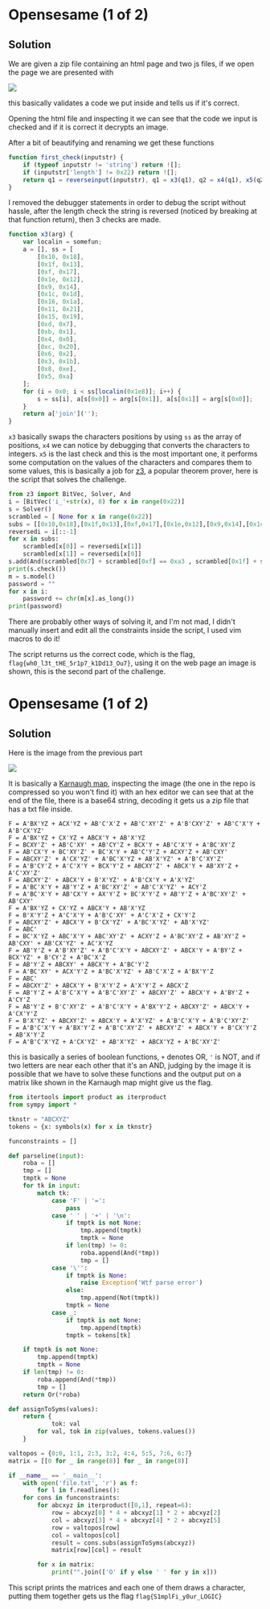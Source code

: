 # Opensesame (1 of 2)

## Solution

We are given a zip file containing an html page and two js files, if we open the page we are presented with

![](./page.png)

this basically validates a code we put inside and tells us if it's correct.

Opening the html file and inspecting it we can see that the code we input is checked and if it is correct it decrypts an image.

After a bit of beautifying and renaming we get these functions

```js
function first_check(inputstr) {
    if (typeof inputstr != 'string') return ![];
    if (inputstr['length'] != 0x22) return ![];
    return q1 = reverseinput(inputstr), q1 = x3(q1), q2 = x4(q1), x5(q2);
}
```

I removed the debugger statements in order to debug the script without hassle, after the length check the string is reversed (noticed by breaking at that function return), then 3 checks are made.

```js
function x3(arg) {
    var localin = somefun;
    a = [], ss = [
        [0x10, 0x18],
        [0x1f, 0x13],
        [0xf, 0x17],
        [0x1e, 0x12],
        [0x9, 0x14],
        [0x1c, 0x1d],
        [0x16, 0x1a],
        [0x11, 0x21],
        [0x15, 0x19],
        [0xd, 0x7],
        [0xb, 0x1],
        [0x4, 0x0],
        [0xc, 0x20],
        [0x6, 0x2],
        [0x3, 0x1b],
        [0x8, 0xe],
        [0x5, 0xa]
    ];
    for (i = 0x0; i < ss[localin(0x1e8)]; i++) {
        s = ss[i], a[s[0x0]] = arg[s[0x1]], a[s[0x1]] = arg[s[0x0]];
    }
    return a['join']('');
}
```

`x3` basically swaps the characters positions by using `ss` as the array of positions, `x4` we can notice by debugging that converts the characters to integers.
`x5` is the last check and this is the most important one, it performs some computation on the values of the characters and compares them to some values, this is basically a job for [z3](https://github.com/Z3Prover/z3), a popular theorem prover, here is the script that solves the challenge.

```py
from z3 import BitVec, Solver, And
i = [BitVec('i_'+str(x), 8) for x in range(0x22)]
s = Solver()
scrambled = [ None for x in range(0x22)]
subs = [[0x10,0x18],[0x1f,0x13],[0xf,0x17],[0x1e,0x12],[0x9,0x14],[0x1c,0x1d],[0x16,0x1a],[0x11,0x21],[0x15,0x19],[0xd,0x7],[0xb,0x1],[0x4,0x0],[0xc,0x20],[0x6,0x2],[0x3,0x1b],[0x8,0xe],[0x5,0xa]]
reversedi = i[::-1]
for x in subs:
    scrambled[x[0]] = reversedi[x[1]]
    scrambled[x[1]] = reversedi[x[0]]
s.add(And(scrambled[0x7] + scrambled[0xf] == 0xa3 , scrambled[0x1f] + scrambled[0xd] == 0xac , scrambled[0x17] + scrambled[0x20] == 0xa9 , scrambled[0x14] + scrambled[0x11] == 0x97 , scrambled[0x1b] + scrambled[0xe] == 0x93 , scrambled[0x12] == 0x67 , scrambled[0x19] - scrambled[0xc] == -0xd , scrambled[0xb] * scrambled[0xa] == 0xaf5 , scrambled[0x5] - scrambled[0x1a] == -0x9 , scrambled[0x1e] * scrambled[0x9] == 0x1f44 , scrambled[0x3] * scrambled[0x0] == 0x2698 , scrambled[0x1d] + scrambled[0x16] == 0xa7 , scrambled[0x18] - scrambled[0x4] == -0x48 , scrambled[0x10] + scrambled[0x1] == 0xcb , scrambled[0x8] == 0x31 , scrambled[0x1c] - scrambled[0x2] == 0x4a , scrambled[0x15] * scrambled[0x6] == 0x2b6b , scrambled[0x13] + scrambled[0x21] == 0xc0 , scrambled[0x7] - scrambled[0xf] == 0x3d , scrambled[0x1f] + scrambled[0xd] == 0xac , scrambled[0x17] - scrambled[0x20] == 0x3b , scrambled[0x14] + scrambled[0x11] == 0x97 , scrambled[0x1b] - scrambled[0xe] == 0xb , scrambled[0x12] * scrambled[0x19] == 0x2639 , scrambled[0xc] - scrambled[0xb] == 0x35 , scrambled[0xa] - scrambled[0x5] == -0x38 , scrambled[0x1a] + scrambled[0x1e] == 0xb9 , scrambled[0x9] - scrambled[0x3] == 0xc , scrambled[0x0] - scrambled[0x1d] == -0x18 , scrambled[0x16] == 0x30 , scrambled[0x18] * scrambled[0x4] == 0x19e1 , scrambled[0x10] == 0x6c , scrambled[0x1] == 0x5f , scrambled[0x8] + scrambled[0x1c] == 0xac , scrambled[0x2] * scrambled[0x15] == 0x122f , scrambled[0x6] * scrambled[0x13] == 0x2c55 , scrambled[0x21] == 0x5f , scrambled[0x7] + scrambled[0xf] == 0xa3 , scrambled[0x1f] == 0x48 , scrambled[0xd] - scrambled[0x17] == -0xe , scrambled[0x20] == 0x37 , scrambled[0x14] * scrambled[0x11] == 0x1386 , scrambled[0x1b] * scrambled[0xe] == 0x14fc , scrambled[0x12] * scrambled[0x19] == 0x2639 , scrambled[0xc] * scrambled[0xb] == 0x1734 , scrambled[0xa] == 0x33 , scrambled[0x5] - scrambled[0x1a] == -0x9 , scrambled[0x1e] * scrambled[0x9] == 0x1f44 , scrambled[0x3] == 0x68 , scrambled[0x0] + scrambled[0x1d] == 0xd6 , scrambled[0x16] == 0x30 , scrambled[0x18] - scrambled[0x4] == -0x48 , scrambled[0x10] + scrambled[0x1] == 0xcb , scrambled[0x8] + scrambled[0x1c] == 0xac , scrambled[0x2] + scrambled[0x15] == 0x90 , scrambled[0x6] == 0x75 , scrambled[0x13] + scrambled[0x21] == 0xc0 , scrambled[0x7] == 0x70 , scrambled[0xf] + scrambled[0x1f] == 0x7b , scrambled[0xd] * scrambled[0x17] == 0x2c88 , scrambled[0x20] * scrambled[0x14] == 0xa87 , scrambled[0x11] + scrambled[0x1b] == 0xb5 , scrambled[0xe] + scrambled[0x12] == 0xab , scrambled[0x19] + scrambled[0xc] == 0xcb , scrambled[0xb] * scrambled[0xa] == 0xaf5 , scrambled[0x5] - scrambled[0x1a] == -0x9 , scrambled[0x1e] - scrambled[0x9] == -0x2f , scrambled[0x3] * scrambled[0x0] == 0x2698 , scrambled[0x4] == 0x7d))
print(s.check())
m = s.model()
password = ""
for x in i:
    password += chr(m[x].as_long())
print(password)
```

There are probably other ways of solving it, and I'm not mad, I didn't manually insert and edit all the constraints inside the script, I used vim macros to do it!

The script returns us the correct code, which is the flag, `flag{wh0_l3t_tHE_5r1p7_k1Dd13_Ou7}`, using it on the web page an image is shown, this is the second part of the challenge.

# Opensesame (1 of 2)

## Solution

Here is the image from the previous part

![](./karnaugh.jpg)

It is basically a [Karnaugh map](https://en.wikipedia.org/wiki/Karnaugh_map), inspecting the image (the one in the repo is compressed so you won't find it) with an hex editor we can see that at the end of the file, there is a base64 string, decoding it gets us a zip file that has a txt file inside.

```
F = A'BX'YZ + ACX'YZ + AB'C'X'Z + AB'C'XY'Z' + A'B'CXY'Z' + AB'C'X'Y + A'B'CX'YZ'
F = A'BX'YZ + CX'YZ + ABCX'Y + AB'X'YZ
F = BCXY'Z' + AB'C'XY' + AB'CY'Z + BCX'Y + AB'C'X'Y + A'BC'XY'Z
F = AB'CX'Y + BC'XY'Z' + BC'X'Y + AB'C'Y'Z + ACXY'Z + AB'CXY'
F = ABCXY'Z' + A'CX'YZ' + A'BC'X'YZ + AB'X'YZ' + A'B'C'XY'Z'
F = A'B'CY'Z + A'C'X'Y + BCX'Y'Z + ABCXY'Z' + ABCX'Y + AB'XY'Z + A'C'XY'Z'
F = ABCXY'Z' + ABCX'Y + B'X'YZ' + A'B'CX'Y + A'X'YZ'
F = A'BC'X'Y + AB'Y'Z + A'BC'XY'Z' + AB'C'X'YZ' + ACY'Z
F = A'BC'X'Y + AB'CX'Y + AX'Y'Z + BC'X'Y'Z + AB'Y'Z + A'BC'XY'Z' + AB'CXY'
F = A'BX'YZ + CX'YZ + ABCX'Y + AB'X'YZ
F = B'X'Y'Z + A'C'X'Y + A'B'C'XY' + A'C'X'Z + CX'Y'Z
F = ABCXY'Z' + ABCX'Y + B'CX'YZ' + A'BC'X'YZ' + AB'X'YZ'
F = ABC'
F = BC'X'YZ + ABC'X'Y + ABC'XY'Z' + ACXY'Z + A'BC'XY'Z + AB'XY'Z + AB'CXY' + AB'CX'YZ' + AC'X'YZ
F = AB'Y'Z + A'B'XY'Z' + A'B'C'X'Y + ABCXY'Z' + ABCX'Y + A'BY'Z + BCX'YZ' + B'CY'Z + A'BC'X'Z
F = AB'Y'Z + ABCXY' + ABCX'Y + A'BC'Y'Z
F = A'BC'XY' + ACX'Y'Z + A'BC'X'YZ' + AB'C'X'Z + A'BX'Y'Z
F = ABC'
F = ABCXY'Z' + ABCX'Y + B'X'Y'Z + A'X'Y'Z + ABCX'Z
F = AB'Y'Z + A'B'C'X'Y + A'B'C'XY'Z' + ABCXY'Z' + ABCX'Y + A'BY'Z + A'CY'Z
F = AB'Y'Z + B'C'XY'Z' + A'B'C'X'Y + A'BX'Y'Z + ABCXY'Z' + ABCX'Y + A'CX'Y'Z
F = B'X'YZ' + ABCXY'Z' + ABCX'Y + A'X'YZ' + A'B'C'X'Y + A'B'C'XY'Z'
F = A'B'C'X'Y + A'BX'Y'Z + A'B'C'XY'Z' + ABCXY'Z' + ABCX'Y + B'CX'Y'Z + AB'X'Y'Z
F = A'B'C'X'YZ + A'CX'YZ' + AB'X'YZ' + ABCX'YZ + A'BC'XY'Z'
```

this is basically a series of boolean functions, `+` denotes OR, `'` is NOT, and if two letters are near each other that it's an AND, judging by the image it is possible that we have to solve these functions and the output put on a matrix like shown in the Karnaugh map might give us the flag.

```py
from itertools import product as iterproduct
from sympy import *

tknstr = "ABCXYZ"
tokens = {x: symbols(x) for x in tknstr}

funconstraints = []

def parseline(input):
    roba = []
    tmp = []
    tmptk = None
    for tk in input:
        match tk:
            case 'F' | '=':
                pass
            case ' ' | '+' | '\n':
                if tmptk is not None:
                    tmp.append(tmptk)
                    tmptk = None
                if len(tmp) != 0:
                    roba.append(And(*tmp))
                    tmp = []
            case '\'':
                if tmptk is None:
                    raise Exception('Wtf parse error')
                else:
                    tmp.append(Not(tmptk))
                tmptk = None
            case _:
                if tmptk is not None:
                    tmp.append(tmptk)
                tmptk = tokens[tk]

    if tmptk is not None:
        tmp.append(tmptk)
        tmptk = None
    if len(tmp) != 0:
        roba.append(And(*tmp))
        tmp = []
    return Or(*roba)

def assignToSyms(values):
    return {
            tok: val
        for val, tok in zip(values, tokens.values())
    }

valtopos = {0:0, 1:1, 2:3, 3:2, 4:4, 5:5, 7:6, 6:7}
matrix = [[0 for _ in range(8)] for _ in range(8)]

if __name__ == '__main__':
    with open('file.txt', 'r') as f:
        for l in f.readlines():
    for cons in funconstraints:
        for abcxyz in iterproduct([0,1], repeat=6):
            row = abcxyz[0] * 4 + abcxyz[1] * 2 + abcxyz[2]
            col = abcxyz[3] * 4 + abcxyz[4] * 2 + abcxyz[5]
            row = valtopos[row]
            col = valtopos[col]
            result = cons.subs(assignToSyms(abcxyz))
            matrix[row][col] = result

        for x in matrix:
            print("".join(['O' if y else ' ' for y in x]))
```

This script prints the matrices and each one of them draws a character, putting them together gets us the flag `flag{S1mplFi_y0ur_LOGIC}`
